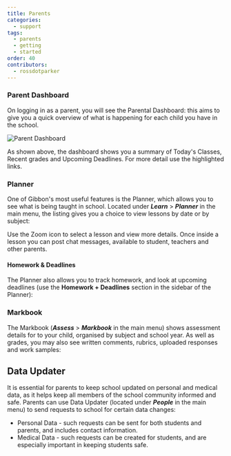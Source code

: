 ```yaml
---
title: Parents
categories:
  - support
tags:
  - parents
  - getting
  - started
order: 40
contributors:
  - rossdotparker
---
```


### Parent Dashboard

On logging in as a parent, you will see the Parental Dashboard: this aims to give you a quick overview of what is happening for each child you have in the school.

![Parent Dashboard](https://docs.gibbonedu.org/img/parents/parental-dashboard.png)

As shown above, the dashboard shows you a summary of Today's Classes, Recent grades and Upcoming Deadlines. For more detail use the highlighted links.

### Planner

One of Gibbon's most useful features is the Planner, which allows you to see what is being taught in school. Located under ___Learn___ > ___Planner___ in the main menu, the listing gives you a choice to view lessons by date or by subject:

Use the Zoom icon to select a lesson and view more details. Once inside a lesson you can post chat messages, available to student, teachers and other parents.

#### Homework & Deadlines

The Planner also allows you to track homework, and look at upcoming deadlines (use the **Homework + Deadlines** section in the sidebar of the Planner):

### Markbook

The Markbook (___Assess___ > ___Markbook___ in the main menu) shows assessment details for to your child, organised by subject and school year. As well as grades, you may also see written comments, rubrics, uploaded responses and work samples:

## Data Updater

It is essential for parents to keep school updated on personal and medical data, as it helps keep all members of the school community informed and safe. Parents can use Data Updater (located under ___People___ in the main menu) to send requests to school for certain data changes:

*   Personal Data - such requests can be sent for both students and parents, and includes contact information.
*   Medical Data - such requests can be created for students, and are especially important in keeping students safe.
